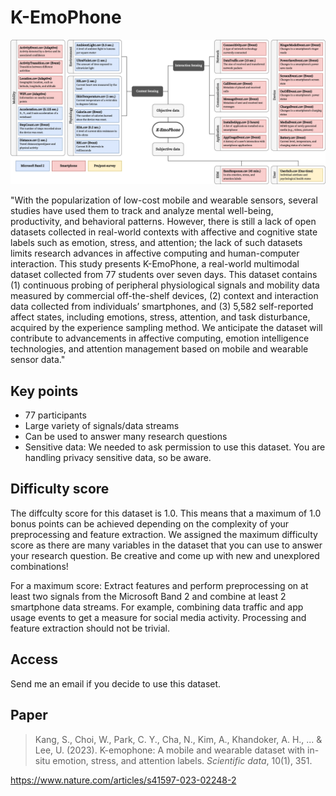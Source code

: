 # K-EmoPhone

![Overview](overview.webp)

"With the popularization of low-cost mobile and wearable sensors, several studies have used them to track and analyze mental well-being, productivity, and behavioral patterns. However, there is still a lack of open datasets collected in real-world contexts with affective and cognitive state labels such as emotion, stress, and attention; the lack of such datasets limits research advances in affective computing and human-computer interaction. This study presents K-EmoPhone, a real-world multimodal dataset collected from 77 students over seven days. This dataset contains (1) continuous probing of peripheral physiological signals and mobility data measured by commercial off-the-shelf devices, (2) context and interaction data collected from individuals’ smartphones, and (3) 5,582 self-reported affect states, including emotions, stress, attention, and task disturbance, acquired by the experience sampling method. We anticipate the dataset will contribute to advancements in affective computing, emotion intelligence technologies, and attention management based on mobile and wearable sensor data."

## Key points
- 77 participants
- Large variety of signals/data streams
- Can be used to answer many research questions
- Sensitive data: We needed to ask permission to use this dataset. You are handling privacy sensitive data, so be aware.

## Difficulty score
The diffculty score for this dataset is 1.0. This means that a maximum of 1.0 bonus points can be achieved depending on the complexity of your preprocessing and feature extraction. We assigned the maximum difficulty score as there are many variables in the dataset that you can use to answer your research question. Be creative and come up with new and unexplored combinations! 

For a maximum score: Extract features and perform preprocessing on at least two signals from the Microsoft Band 2 and combine at least 2 smartphone data streams. For example, combining data traffic and app usage events to get a measure for social media activity. Processing and feature extraction should not be trivial.

## Access
Send me an email if you decide to use this dataset.

## Paper
> Kang, S., Choi, W., Park, C. Y., Cha, N., Kim, A., Khandoker, A. H., ... & Lee, U. (2023). K-emophone: A mobile and wearable dataset with in-situ emotion, stress, and attention labels. *Scientific data*, 10(1), 351.

https://www.nature.com/articles/s41597-023-02248-2
